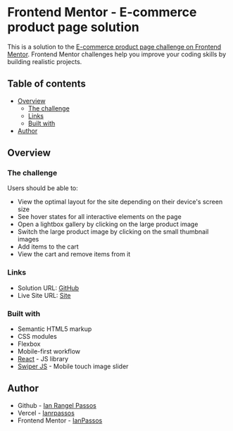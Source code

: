 # Frontend Mentor - E-commerce product page solution

This is a solution to the [E-commerce product page challenge on Frontend Mentor](https://www.frontendmentor.io/challenges/ecommerce-product-page-UPsZ9MJp6). Frontend Mentor challenges help you improve your coding skills by building realistic projects.

## Table of contents

- [Overview](#overview)
  - [The challenge](#the-challenge)
  - [Links](#links) 
  - [Built with](#built-with)
- [Author](#author)

## Overview

### The challenge

Users should be able to:

- View the optimal layout for the site depending on their device's screen size
- See hover states for all interactive elements on the page
- Open a lightbox gallery by clicking on the large product image
- Switch the large product image by clicking on the small thumbnail images
- Add items to the cart
- View the cart and remove items from it

### Links

- Solution URL: [GitHub](https://github.com/IanPassos/Newsletter-sign-up-form-with-success-message)
- Live Site URL: [Site](https://newsletter-sign-up-form-with-success-message-five.vercel.app)

### Built with

- Semantic HTML5 markup
- CSS modules
- Flexbox
- Mobile-first workflow
- [React](https://reactjs.org/) - JS library
- [Swiper JS](https://swiperjs.com/) - Mobile touch image slider

## Author

- Github - [Ian Rangel Passos](https://github.com/IanPassos)
- Vercel - [Ianrpassos](https://vercel.com/ianrpassos)
- Frontend Mentor - [IanPassos](https://www.frontendmentor.io/profile/IanPassos)
